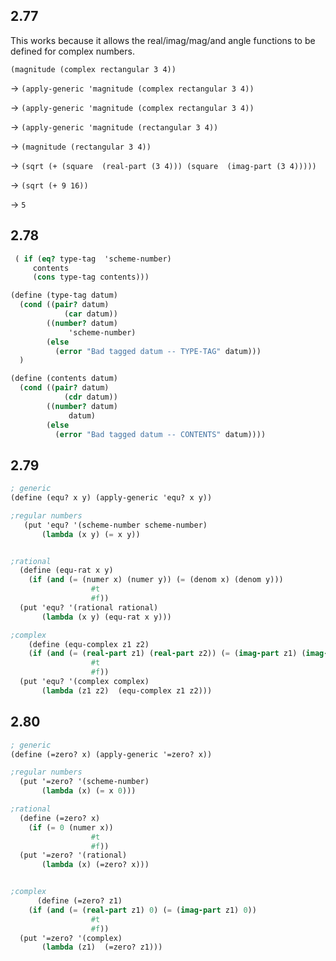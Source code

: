 ## 2.77
This works because it allows the real/imag/mag/and angle functions to be defined for complex numbers. 

`(magnitude (complex rectangular 3 4))`

-> `(apply-generic 'magnitude (complex rectangular 3 4))`

-> `(apply-generic 'magnitude (complex rectangular 3 4))`

-> `(apply-generic 'magnitude (rectangular 3 4))`

-> `(magnitude (rectangular 3 4))`

-> `(sqrt (+ (square  (real-part (3 4)))
             (square  (imag-part (3 4)))))`

-> `(sqrt (+ 9 16))`

-> `5`

## 2.78
````scheme
 ( if (eq? type-tag  'scheme-number)
     contents
     (cons type-tag contents)))

(define (type-tag datum)
  (cond ((pair? datum)
            (car datum))
        ((number? datum)
             'scheme-number)
        (else
          (error "Bad tagged datum -- TYPE-TAG" datum)))
  )

(define (contents datum)
  (cond ((pair? datum)
            (cdr datum))
        ((number? datum)
             datum)
        (else
          (error "Bad tagged datum -- CONTENTS" datum))))
````

## 2.79
````scheme
; generic
(define (equ? x y) (apply-generic 'equ? x y))

;regular numbers
   (put 'equ? '(scheme-number scheme-number)
       (lambda (x y) (= x y))


;rational
  (define (equ-rat x y)
    (if (and (= (numer x) (numer y)) (= (denom x) (denom y)))
                  #t
                  #f))
  (put 'equ? '(rational rational)
       (lambda (x y) (equ-rat x y)))

;complex
    (define (equ-complex z1 z2)
    (if (and (= (real-part z1) (real-part z2)) (= (imag-part z1) (imag-part z2)))
                  #t
                  #f))
  (put 'equ? '(complex complex)
       (lambda (z1 z2)  (equ-complex z1 z2)))
````

## 2.80
````scheme
; generic
(define (=zero? x) (apply-generic '=zero? x))

;regular numbers
  (put '=zero? '(scheme-number)
       (lambda (x) (= x 0)))

;rational
  (define (=zero? x)
    (if (= 0 (numer x))
                  #t
                  #f))
  (put '=zero? '(rational)
       (lambda (x) (=zero? x)))


;complex
      (define (=zero? z1)
    (if (and (= (real-part z1) 0) (= (imag-part z1) 0))
                  #t
                  #f))
  (put '=zero? '(complex)
       (lambda (z1)  (=zero? z1)))
````
